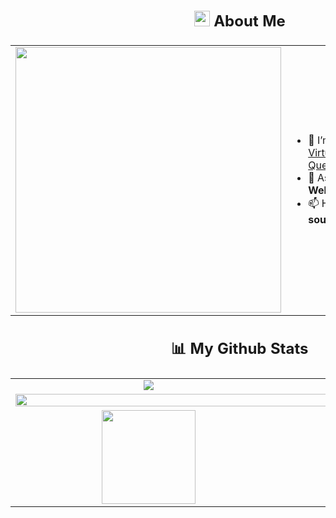 <table>
<thead>
  <tr>
    <td colspan="2">
      <h2 align="center">
        <img src="https://user-images.githubusercontent.com/65576812/180335476-afb779d0-4032-4e60-9f4d-d1c3e849db2c.png" width="25px"/> 
        <span>About Me</span>
      </h2>
    </td>
  </tr>
</thead>
<tbody width="100%">
  <tr>
    <td valign="top" align="center"><img src="https://cdn.dribbble.com/users/774083/screenshots/4723590/media/6669c96fc6eddd30baeb0a0099576fcc.gif" width="425px"/></td>
    <td valign="center">
      <ul>
        <li>🔭 I’m currently working on <a href="https://github.com/SoumyaRanjanPatnaik/VirtualDesktopQuest/" >Virtual Desktop Backend For Quest </a></li>
        <li>💬 Ask me about <strong>Linux, Rust, Web Development, C and C++</strong></li>
        <li>📫 How to reach me <strong>soumyaranjan1812@gmail.com</strong></li>
      </ul>
    </td>
  </tr>
</tbody>
<thead>
  <tr>
    <td colspan="2">   
      <h2 align="center"> 📊 My Github Stats</h2>
    </td>
  </tr>
</thead>
<tbody>
  <tr>
    <td valign="top" align="center">   
      <img src="https://github-readme-stats.vercel.app/api?username=SoumyaRanjanPatnaik&theme=react&show_icons=true&hide_border=true&count_private=true&bg_color=0D1117"/>
    </td>
    <td valign="top" align="center">
      <img src="https://github-readme-stats.vercel.app/api/top-langs/?username=SoumyaRanjanPatnaik&theme=react&show_icons=true&hide_border=true&layout=compact&bg_color=0D1117"/> 
    </td>
  </tr>
  <tr>
    <td colspan="2">
      <img src="https://github-readme-activity-graph.vercel.app/graph?username=SoumyaRanjanPatnaik&bg_color=0d1117&color=00bfc2&line=00696b&point=00ffff&area=true&hide_border=true" width="100%"/> 
    </td>
  </tr>
  <tr>
    <td align="center">
      <img src="https://github-readme-streak-stats.herokuapp.com/?user=SoumyaRanjanPatnaik&theme=react&hide_border=true" height="150px"/>
    </td>
    <td align="center">
      <img src="https://github.com/SoumyaRanjanPatnaik/SoumyaRanjanPatnaik/assets/75623505/a7f014b3-269c-43d2-b4da-2a64290193fe" width="50%"/>
      <img src="https://github.com/SoumyaRanjanPatnaik/SoumyaRanjanPatnaik/assets/75623505/db70565c-292f-4d4f-a48e-ba806e841e41" width="50%"/>
    </td>
  </tr>
</tbody>
</table>
